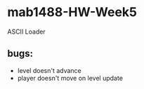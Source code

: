 # mab1488-HW-Week5
ASCII Loader

## bugs:

* level doesn't advance
* player doesn't move on level update

